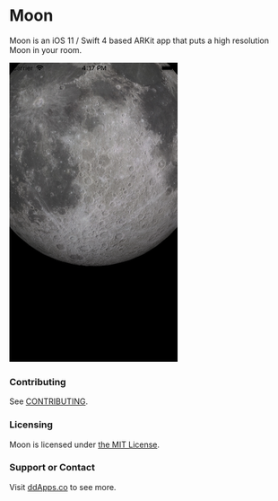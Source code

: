 # Moon
Moon is an iOS 11 / Swift 4 based ARKit app that puts a high resolution Moon in your room.

![](art/screenshot/moon-00.png?raw=true)

### Contributing
See [CONTRIBUTING](CONTRIBUTING.md).

### Licensing
Moon is licensed under [the MIT License](LICENSE).

### Support or Contact
Visit [ddApps.co](http://ddapps.co) to see more.
